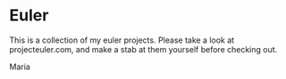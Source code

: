 Euler
=========================================

This is a collection of my euler projects.
Please take a look at projecteuler.com,
and make a stab at them yourself before 
checking out.

Maria
